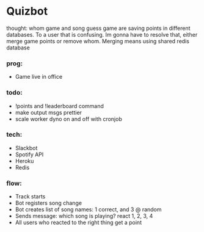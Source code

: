 # Quizbot

thought: whom game and song guess game are saving points in different databases. To a user that is confusing. Im gonna have to resolve that, either merge game points or remove whom.
Merging means using shared redis database

### prog:
- Game live in office

### todo:
- !points and !leaderboard command
- make output msgs prettier
- scale worker dyno on and off with cronjob

### tech:
- Slackbot
- Spotify API
- Heroku
- Redis

### flow:
- Track starts
- Bot registers song change
- Bot creates list of song names: 1 correct, and 3 @ random
- Sends message: which song is playing? react 1, 2, 3, 4
- All users who reacted to the right thing get a point